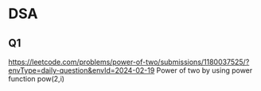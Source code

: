 # DSA
## Q1
https://leetcode.com/problems/power-of-two/submissions/1180037525/?envType=daily-question&envId=2024-02-19 
Power of two by using power function pow(2,i)
